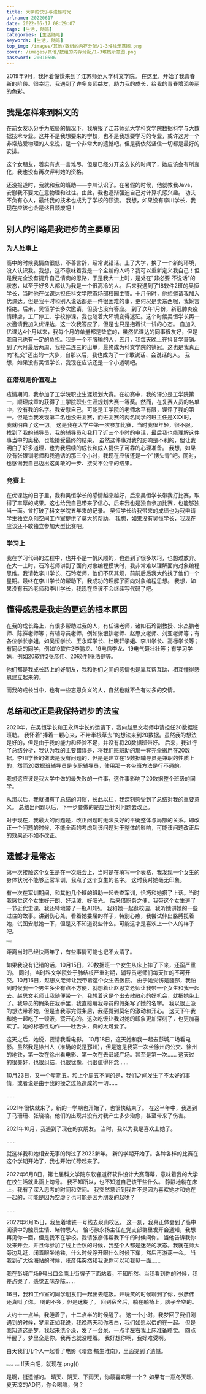```yaml
---
title: 大学的快乐与遗憾时光
urlname: 20220617
date: 2022-06-17 08:29:07
tags: [生活, 随笔]
categories: [生活随笔]
keywords: [生活, 随笔]
top_img: /images/其他/数组的内存分配/1-3堆栈示意图.png
cover: /images/其他/数组的内存分配/1-3堆栈示意图.png
password: 20010506
---
```


2019年9月，我怀着憧憬来到了江苏师范大学科文学院。
在这里，开始了我青春新的阶段。很幸运，我遇到了许多良师益友，助力我的成长，给我的青春增添美丽的色彩。

## 我是怎样来到科文的


在前女友以分手为威胁的情况下，我填报了江苏师范大学科文学院数据科学与大数据技术专业。这并不是我想要来的学校，也不是我想要学习的专业，或许这对一个非常热爱物理的人来说，是一个非常大的遗憾吧。但是我依然坚信一切都是最好的安排。

这个女朋友，着实有点一言难尽，但是已经分开这么长的时间了，她应该会有所变化，我也没有再次评判她的资格。


还没报道时，我就和我的班助——李川认识了。在暑假的时候，他就教我Java，安慰我不要太在意物理和过往。由此，我也逐渐强迫自己对计算机感兴趣。
功夫不负有心人，最终我的技术也成为了学校的顶流。
我想，如果没有李川学长，我现在应该也会是终日颓废吧！


## 别人的引路是我进步的主要原因

### 为人处事上

高中的时候我情商很低，不善言辞，经常说错话。上了大学，换了一个新的环境，没人认识我。我想，这不意味着我是一个全新的人吗？我可以重新定义我自己！但是我完全没有提升自己情商的思路，于是我大一上时，是处在"非必要 不说话"的状态，以至于好多人都认为我是一个很高冷的人。
后来我遇到了18软件2班的吴恒学长，当时他在优课达担任科文学院市场部校园主管。十月份时，他想邀请我加入优课达。但是我平时和别人说话都是一件很困难的事，更何况是卖东西呢，我婉言拒绝。后来，吴恒学长多次邀请，但我也没有答应。
到了次年1月份，新冠肺炎疫情肆虐，工厂停工、学校停课，我也随着大环境变得迷茫。这个时候吴恒学长再一次邀请我加入优课达，这一次我答应了，但是也只是抱着试一试的心态。
自加入优课达4个月以来，我每个月的单量都是垫底的，虽然优课达的同事很友好，但是我自己也有一定的负担。我是一个不服输的人，五月，我每天晚上在抖音学营销。到了六月最后两周，我接二连三的出单，最终成为科文学院的销冠。这也是我真正向"社交"迈出的一大步，自那以后，我也成为了一个敢说话、会说话的人。
我想，如果没有吴恒学长，我现在应该还是一个小透明吧。

### 在潜规则价值观上

疫情期间，我参加了工学院职业生涯规划大赛。在初赛中，我的评分是工学院第一，顺理成章的获得了工学院职业生涯规划大赛一等奖。然而，在复赛人员的名单中，没有我的名字。我安慰自己，可能是工学院的老师水平有限，误评了我的第一。但是当我发现第二名也没进复赛，而进复赛的两名同学的班主任是XXX时，我就明白了这一切。
这是我在大学中第一次参加比赛，当时我很年轻，很不服。找到了我的辅导员，我的辅导员和我打了近三个小时的电话，最后我也能理解这件事当中的奥秘，也能接受最终的结果。
虽然这件事对我的影响是不利的，但让我明白了好多道理，也为我后续的成长和成人提供了可靠的心理准备。
我想，如果没有张银钏老师和我通话的那三个小时，我现在应该还是一个"愣头青"吧。同时，也感谢我自己迈出这勇敢的一步、接受不公平的结果。

### 竞赛上

在优课达的日子里，我和吴恒学长的感情越来越好，后来吴恒学长带我打比赛，取得了丰厚的成果。这也给我自己带来了信心，后来我也是独自参加比赛，也能够独当一面。曾打破了科文学院五年来的记录。
吴恒学长给我带来的成绩也为我申请学生独立众创空间工作室提供了莫大的帮助。
我想，如果没有吴恒学长，我现在应该还不敢独立参加大型比赛吧。

### 学习上

我在学习代码的过程中，也并不是一帆风顺的，也遇到了很多坎坷，也想过放弃。在大一上时，石玲老师讲到了面向对象编程模块时，我非常难以理解面向对象编程思维。我请教李川学长、石玲老师，他们不厌其烦，前前后后我大约找了他们一个星期。最终在李川学长的帮助下，我成功的理解了面向对象编程思想。
我想，如果没有石玲老师和李川学长，我现在应该不会继续写代码了吧。

## 懂得感恩是我走的更远的根本原因

在我的成长路上，有很多帮助过我的人，有任课老师，诸如石玲副教授、宋杰鹏老师、陈祥老师等；有辅导员老师，例如张银钏老师、赵思文老师、刘亚老师等；有各位学长学姐，如吴恒学长、王永辉学长、杜晓轩学姐、李川学长、高标学长等；有同级的同学，例如19软件2李鹏龙、19电信李龙、19电气聂壮壮等；有学习学妹，例如20软件2张彦伟、20软件1张浩健等。

他们都是我成长路上的好朋友，我和他们之间的感情也是靠互帮互助、相互懂得感恩建立起来的。

而我的成长当中，也有一些忘恩负义的人，自然也就不会有过多的交情。

## 总结和改正是我保持进步的法宝


2020年，在吴恒学长和王永辉学长的邀请下，我向赵思文老师申请担任20数据班班助。
我怀着"捧着一颗心来，不带半根草去"的想法来到20数据。虽然我的想法是好的，但是由于我的能力和经验不足，并没有将20数据班带好。
后来，我进行了总结分析，我认为我的主要错误是，将我们班班助的那一套完全搬用在20数据。李川学长的做法是没有问题的，但是是建立在19数据辅导员是兼职的性质上的，然而20数据班辅导员是专职辅导员，使用那一套带班方法是行不通的。

我想这应该是我大学中做的最失败的一件事，这件事影响了20数据整个班级的同学。

从那以后，我就拥有了总结的习惯，长此以往，我深刻感受到了总结对我的重要意义。
总结出问题以后，下一步要做的是应当针对问题去改正。

对于现在，我最大的问题是，改正问题时无法良好的平衡整体与局部的关系。即改正一个问题的时候，不能全面的考虑到该问题对于整体的影响，可能该问题改正后的效果还不如不改正。

## 遗憾才是常态

第一次接触这个女生是在一次班会上，当时是在填写一个表格，我发现一个女生的身体状况不能够正常军训，我点了这个女生的名字。
这时我对她毫无印象。

有一次在军训期间，和其他几个班的班助一起去查军训，恰巧和她搭了上话。当时我感觉这个女生好开朗、好活泼、好阳光。
后来借职务之便，我带这个女生逃了一节近代史课。我还特地带了一瓶AD钙。
我和她一起逛校园，我听她讲她的一些过往的故事。讲到伤心处，看着她委屈的样子，特别心疼，我尝试伸出胳膊揽着她，试图安慰她一下，但是又不知道说些什么。可能这才是喜欢上一个人的样子吧。

<img src="/images/生活随笔/1大学/AD钙.png" alt="AD钙" style="zoom: 30%">

距离当时已经快两年了，有些事情可能也记不太清了。

如果我没有记错的话，10月15日，20数据班一个女生从床上摔了下来，还蛮严重的。
同时，当时科文学院处于肺结核严重时期，辅导员老师们每天忙的不可开交。10月16日，赵思文老师让我带着这个女生去医院。
由于她受伤是腿部，我怕到时候我一个男生多少有点不方便，就想着让赵思文老师让我带一个女生和我一起去。赵思文老师让我随便带一个，我想着这是个出去散散心的好机会，就把她带上了。我导员的假条在我手里，我直接用我导员的假条写了她的名字。
我以很正派的想法带着她，但是当我写完假条后，我感觉到莫名的激动和开心。
这天下午我和她一起吃了一顿饭，蛮开心的。这次吃饭让我对她的印象更加深刻了，也更加喜欢了。她的标志性动作——吐舌头，真的太可爱了。

这天之后，她说，要请我看电影。
10月18日，这天她和我一起去彭城广场看电影。虽然我是徐州人（准确的说是邳州），但是这是我第一次坐徐州的公交、徐州的地铁，第一次在徐州看电影、第一次在去彭城广场。甚至是第一次......
这天过的很美好，也很纠结，也很犹豫，也很值得怀念......

10月23日，又一个星期五。和上个周五不同的是，我们之间发生了不太好的事情，或者说是由于我的操之过急造成的一切......

......

2021年很快就来了，新的一学期也开始了，也很快结束了。
在这半年中，我遇到了马珊珊、张晓楠。他们的出现并没有对我产生多少治愈，甚至带来了伤害。

2021年10月，我遇到了现在的女朋友。
当时，我以为我是喜欢上她了。

......

就这样我和她相安无事的跨过了2022新年。
新的学期开始了。各种各样的比赛在这个学期开始了，我也开始忙碌起来了。

2022年6月8日，第七届科文学院东软睿道杯软件设计大赛落幕，意味着我的大学在校生活就此画上句号。
我不知所以，也不知道自己该干些什么。
静静地躺在床上，我有了深入思考的时间和空间。
我突然意识到我并不是因为喜欢她才和她在一起的，可能是因为空虚？也可能是因为朋友的起哄？

......

2022年6月15日，我坐着地铁一号线去泉山校区。
这一刻，我真正体会到了高中阅读中的触景生情、睹物思人。
恰巧徐永扬主任在党支部群里发开会通知，我想再见你一面，但是我不在学校。我请张彦伟帮我下午的时候问你。
当他告诉我你没来开会，并且你参加了线上会议的时候，我整个人都是迷茫的状态。我就在师大旁边乱逛，闭着眼坐地铁，什么时候睁开眼什么时候下车，然后再游荡一会。
当我到矿大徐海站的时候，张彦伟突然和我说你可以和我见一面......

我在彭城广场9号出口金鹰上街牌子下面站着，不知所然。当我看到你的时候，我差点哭了，感觉五味杂陈......

16日，我和工作室的同学朋友们一起出去吃饭。开玩笑的时候聊到了你，张彦伟还真叫了你。
喝的不多，但是迷糊了。
回到宿舍后，躺在躺椅上，脑子全空的。

大约十一点半，我睡着了，十二点半的时候醒了。
这一个小时，我梦回了我们刚遇到的时候，梦里正如我说，我晚两天和你表白，我们如愿以偿的在一起。
但是我知道这是梦，我起来洗个澡，发了一会呆，一点半左右我上床准备睡觉。
四点半醒了。梦里全是你。我再也就没睡着。
我好想你啊，我好难受啊。

白天我们几个人一起看了电影《暗恋·橘生淮南》，里面提到了遗憾。

<img src="/images/生活随笔/1大学/表白吧，就现在.png" alt="表白吧，就现在" style="zoom: 30%">
![表白吧，就现在.png]()

是啊，挺遗憾的。
晴天、阴天、下雨天，你最喜欢哪一个？
如果有一瓶冬天暖、夏天凉的AD钙，你会喝嘛，何？




